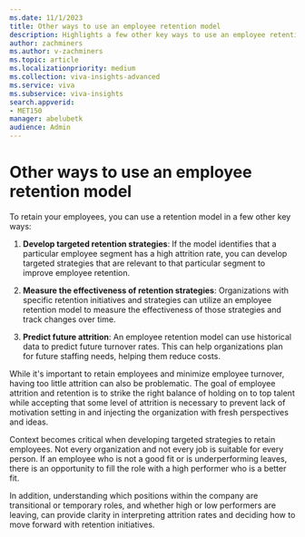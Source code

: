```yaml
---
ms.date: 11/1/2023
title: Other ways to use an employee retention model
description: Highlights a few other key ways to use an employee retention model, such as to predict future attrition.
author: zachminers
ms.author: v-zachminers
ms.topic: article
ms.localizationpriority: medium 
ms.collection: viva-insights-advanced 
ms.service: viva 
ms.subservice: viva-insights 
search.appverid: 
- MET150 
manager: abelubetk
audience: Admin
---
```


# Other ways to use an employee retention model

To retain your employees, you can use a retention model in a few other key ways:

1. **Develop targeted retention strategies**: If the model identifies that a particular employee segment has a high attrition rate, you can develop targeted strategies that are relevant to that particular segment to improve employee retention.

2. **Measure the effectiveness of retention strategies**: Organizations with specific retention initiatives and strategies can utilize an employee retention model to measure the effectiveness of those strategies and track changes over time.

3. **Predict future attrition**: An employee retention model can use historical data to predict future turnover rates. This can help organizations plan for future staffing needs, helping them reduce costs.

While it's important to retain employees and minimize employee turnover, having too little attrition can also be problematic. The goal of employee attrition and retention is to strike the right balance of holding on to top talent while accepting that some level of attrition is necessary to prevent lack of motivation setting in and injecting the organization with fresh perspectives and ideas.

Context becomes critical when developing targeted strategies to retain employees. Not every organization and not every job is suitable for every person. If an employee who is not a good fit or is underperforming leaves, there is an opportunity to fill the role with a high performer who is a better fit.

In addition, understanding which positions within the company are transitional or temporary roles, and whether high or low performers are leaving, can provide clarity in interpreting attrition rates and deciding how to move forward with retention initiatives.
